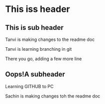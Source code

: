 # This iss header

## This is sub header

Tanvi is making changes to the readme doc

Tanvi is learning branching in git

There you go, adding a few more line

## Oops!A subheader

Learning GITHUB to PC

Sachin is making changes toh the readme doc